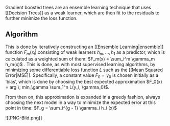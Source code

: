 Gradient boosted trees are an ensemble learning technique that uses [[Decision Trees]] as a weak learner, which are then fit to the residuals to further minimize the loss function.

## Algorithm 
This is done by iteratively constructing an [[Ensemble Learning|ensemble]] function  $F_{m}(x_i)$ consisting of weak learners $h_m, …, h_1$ as a predictor, which is calculated as a weighted sum of them: $F_m(x) = \sum_i^m \gamma_m h_m(x)$ . 
This is done, as with most supervised learning algorithms, by minimizing some differentiable loss function $L$ such as the [[Mean Squared Error|MSE]].
Specifically, a constant value $F_0 = \gamma_0$ is chosen initially as a ‘bias’, which is done by choosing the best expected approximation $F_0(x) = arg \; min_\gamma \sum_1^n L(y_i, \gamma_0)$.

From then on, this approximation is expanded in a greedy fashion, always choosing the next model in a way to minimize the expected error at this point in time:
$F_g = \sum_i^{g - 1} \gamma_i h_i (x)$ 


![[PNG-Bild.png]]